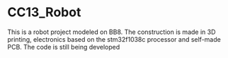 # CC13_Robot
This is a robot project modeled on BB8. The construction is made in 3D printing, electronics based on the stm32f1038c processor and self-made PCB. The code is still being developed
